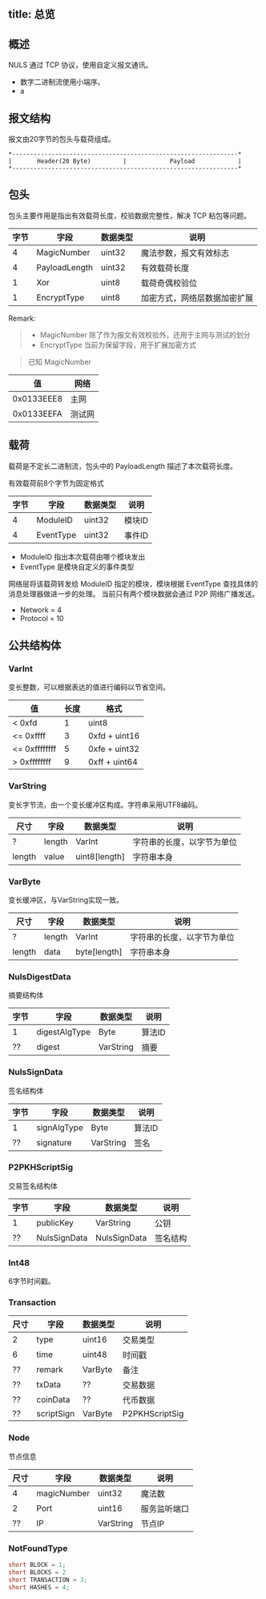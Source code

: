 title: 总览
---------

## 概述

NULS 通过 TCP 协议，使用自定义报文通讯。

- 数字二进制流使用小端序。
- a

## 报文结构

报文由20字节的包头与载荷组成。

```
*---------------------------------------------------------------*
|       Header(20 Byte)         |            Payload            |
*---------------------------------------------------------------*
```

## 包头

包头主要作用是指出有效载荷长度，校验数据完整性，解决 TCP 粘包等问题。

| 字节   | 字段                | 数据类型   | 说明               |
| ---- | ----------------- | ------ | ---------------- |
| 4    | MagicNumber       | uint32 | 魔法参数，报文有效标志        |
| 4    | PayloadLength     | uint32 | 有效载荷长度    |
| 1    | Xor               | uint8  | 载荷奇偶校验位 |
| 1    | EncryptType       | uint8  | 加密方式，网络层数据加密扩展   |

Remark:
> - MagicNumber 除了作为报文有效校验外，还用于主网与测试的划分
> - EncryptType 当前为保留字段，用于扩展加密方式

> 已知 MagicNumber

|值|网络|
|:---:|---|
|0x0133EEE8|主网|
|0x0133EEFA|测试网|

## 载荷

载荷是不定长二进制流，包头中的 PayloadLength 描述了本次载荷长度。

有效载荷前8个字节为固定格式

| 字节   | 字段        | 数据类型   | 说明   |
| ---- | --------- | ------ | ---- |
| 4    | ModuleID  | uint32 | 模块ID |
| 4    | EventType | uint32 | 事件ID |

- ModuleID 指出本次载荷由哪个模块发出
- EventType 是模块自定义的事件类型

网络层将该载荷转发给 ModuleID 指定的模块，模块根据 EventType 查找具体的消息处理器做进一步的处理。
当前只有两个模块数据会通过 P2P 网络广播发送。

- Network = 4
- Protocol = 10

## 公共结构体

### VarInt

变长整数，可以根据表达的值进行编码以节省空间。

| 值             | 长度   | 格式            |
| ------------- | ---- | ------------- |
| < 0xfd        | 1    | uint8         |
| <= 0xffff     | 3    | 0xfd + uint16 |
| <= 0xffffffff | 5    | 0xfe + uint32 |
| > 0xffffffff  | 9    | 0xff + uint64 |

### VarString

变长字节流，由一个变长缓冲区构成。字符串采用UTF8编码。

| 尺寸     | 字段     | 数据类型          | 说明            |
| ------ | ------ | ------------- | ------------- |
| ?      | length | VarInt        | 字符串的长度，以字节为单位 |
| length | value  | uint8[length] | 字符串本身         |

### VarByte

变长缓冲区，与VarString实现一致。

| 尺寸     | 字段     | 数据类型         | 说明            |
| ------ | ------ | ------------ | ------------- |
| ?      | length | VarInt       | 字符串的长度，以字节为单位 |
| length | data   | byte[length] | 字符串本身         |

### NulsDigestData

摘要结构体

| 字节   | 字段            | 数据类型      | 说明   |
| ---- | ------------- | --------- | ---- |
| 1    | digestAlgType | Byte      | 算法ID |
| ??   | digest        | VarString | 摘要   |

### NulsSignData

签名结构体

| 字节   | 字段          | 数据类型      | 说明   |
| ---- | ----------- | --------- | ---- |
| 1    | signAlgType | Byte      | 算法ID |
| ??   | signature   | VarString | 签名   |



### P2PKHScriptSig

交易签名结构体

| 字节   | 字段           | 数据类型         | 说明   |
| ---- | ------------ | ------------ | ---- |
| 1    | publicKey    | VarString    | 公钥   |
| ??   | NulsSignData | NulsSignData | 签名结构 |

### Int48

6字节时间戳。

### Transaction

| 尺寸   | 字段         | 数据类型    | 说明             |
| ---- | ---------- | ------- | -------------- |
| 2    | type       | uint16  | 交易类型           |
| 6    | time       | uint48  | 时间戳            |
| ??   | remark     | VarByte | 备注             |
| ??   | txData     | ??      | 交易数据           |
| ??   | coinData   | ??      | 代币数据           |
| ??   | scriptSign | VarByte | P2PKHScriptSig |


### Node

节点信息

| 尺寸   | 字段          | 数据类型      | 说明     |
| ---- | ----------- | --------- | ------ |
| 4    | magicNumber | uint32    | 魔法数    |
| 2    | Port        | uint16    | 服务监听端口 |
| ??   | IP          | VarString | 节点IP   |

### NotFoundType

```java
short BLOCK = 1;
short BLOCKS = 2
short TRANSACTION = 3;
short HASHES = 4;
```
